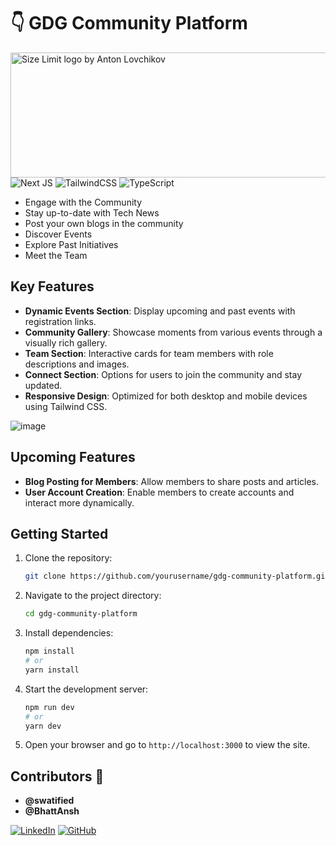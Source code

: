 # 👇 GDG Community Platform

<img src="https://i.ibb.co/0sv8Yh2/image.png" align="right"
     alt="Size Limit logo by Anton Lovchikov" width="3500" height="200">

![Next JS](https://img.shields.io/badge/Next-black?style=for-the-badge&logo=next.js&logoColor=white)
![TailwindCSS](https://img.shields.io/badge/tailwindcss-%2338B2AC.svg?style=for-the-badge&logo=tailwind-css&logoColor=white)
![TypeScript](https://img.shields.io/badge/typescript-%23007ACC.svg?style=for-the-badge&logo=typescript&logoColor=white)


- Engage with the Community
- Stay up-to-date with Tech News
- Post your own blogs in the community
- Discover Events
- Explore Past Initiatives
- Meet the Team

## Key Features

- **Dynamic Events Section**: Display upcoming and past events with registration links.
- **Community Gallery**: Showcase moments from various events through a visually rich gallery.
- **Team Section**: Interactive cards for team members with role descriptions and images.
- **Connect Section**: Options for users to join the community and stay updated.
- **Responsive Design**: Optimized for both desktop and mobile devices using Tailwind CSS.

![image](https://github.com/user-attachments/assets/60f87791-7a91-4e6f-a9fa-c9784912b87c)

## Upcoming Features

- **Blog Posting for Members**: Allow members to share posts and articles.
- **User Account Creation**: Enable members to create accounts and interact more dynamically.


## Getting Started

1. Clone the repository:

   ```bash
   git clone https://github.com/yourusername/gdg-community-platform.git
   ```

2. Navigate to the project directory:

   ```bash
   cd gdg-community-platform
   ```

3. Install dependencies:

   ```bash
   npm install
   # or
   yarn install
   ```

4. Start the development server:

   ```bash
   npm run dev
   # or
   yarn dev
   ```

5. Open your browser and go to `http://localhost:3000` to view the site.


## Contributors 👥

- **@swatified**
- **@BhattAnsh**

[![LinkedIn](https://img.shields.io/badge/LinkedIn-0A66C2.svg?style=for-the-badge&logo=LinkedIn&logoColor=white)](https://www.linkedin.com/in/dev-swati/)
[![GitHub](https://img.shields.io/badge/GitHub-100000?style=for-the-badge&logo=github&logoColor=white)](https://github.com/swatified)
